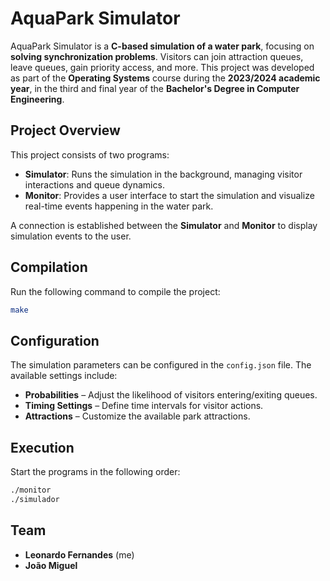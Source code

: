 # AquaPark Simulator

AquaPark Simulator is a **C-based simulation of a water park**, focusing on **solving synchronization problems**. Visitors can join attraction queues, leave queues, gain priority access, and more. This project was developed as part of the **Operating Systems** course during the **2023/2024 academic year**, in the third and final year of the **Bachelor's Degree in Computer Engineering**.

## Project Overview
This project consists of two programs:
- **Simulator**: Runs the simulation in the background, managing visitor interactions and queue dynamics.
- **Monitor**: Provides a user interface to start the simulation and visualize real-time events happening in the water park.

A connection is established between the **Simulator** and **Monitor** to display simulation events to the user.

## Compilation
Run the following command to compile the project:
```bash
make
```

## Configuration
The simulation parameters can be configured in the `config.json` file. The available settings include:
- **Probabilities** – Adjust the likelihood of visitors entering/exiting queues.
- **Timing Settings** – Define time intervals for visitor actions.
- **Attractions** – Customize the available park attractions.

## Execution
Start the programs in the following order:
```bash
./monitor
./simulador
```

## Team
- **Leonardo Fernandes** (me)
- **João Miguel**

